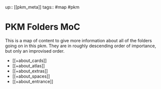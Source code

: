 up:: [[pkm_meta]]
tags:: #map #pkm 

# PKM Folders MoC
This is a map of content to give more information about all of the folders going on in this pkm.
They are in roughly descending order of importance, but only an improvised order.

- [[+about_cards]]
- [[+about_atlas]]
- [[+about_extras]]
- [[+about_spaces]]
- [[+about_entrance]]